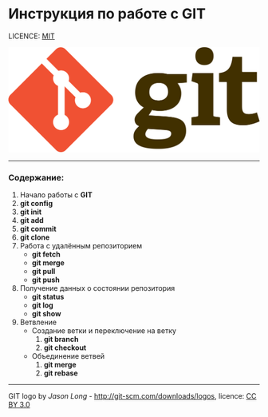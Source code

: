 # Инструкция по работе с **GIT**

LICENCE: [MIT](./licence.md)

![git-logo](./images/git-logo.png)

---

### Содержание:

1. Начало работы с **GIT**
2. **git config**
3. **git init**
4. **git add**
5. **git commit**
6. **git clone**
7. Работа с удалённым репозиторием
   - **git fetch**
   - **git merge**
   - **git pull**
   - **git push**
8. Получение данных о состоянии репозитория
   - **git status**
   - **git log**
   - **git show**
9. Ветвление
   - Создание ветки и переключение на ветку
      1. **git branch**
      2. **git checkout**
   - Объединение ветвей
      1. **git merge**
      2. **git rebase**

---
GIT logo by *Jason Long* - http://git-scm.com/downloads/logos, licence: [CC BY 3.0](https://creativecommons.org/licenses/by/3.0/)